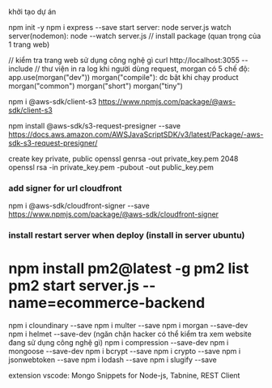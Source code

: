 khởi tạo dự án

npm init -y
npm i express --save
start server: node server.js
watch server(nodemon): node --watch server.js
// install package (quan trọng của 1 trang web)

// kiểm tra trang web sử dụng công nghệ gì
curl http://localhost:3055 --include
// thư viện in ra log khi người dùng request, 
morgan có 5 chế độ: 
app.use(morgan("dev"))
morgan("compile"): dc bật khi chạy product
morgan("common")
morgan("short")
morgan("tiny")

npm i @aws-sdk/client-s3
https://www.npmjs.com/package/@aws-sdk/client-s3

npm install @aws-sdk/s3-request-presigner --save
https://docs.aws.amazon.com/AWSJavaScriptSDK/v3/latest/Package/-aws-sdk-s3-request-presigner/

create key private, public
openssl genrsa -out private_key.pem  2048
openssl rsa -in private_key.pem -pubout -out public_key.pem

### add signer for url cloudfront
npm i @aws-sdk/cloudfront-signer --save
https://www.npmjs.com/package/@aws-sdk/cloudfront-signer
### install restart server when deploy (install in server ubuntu)
npm install pm2@latest -g
pm2 list
pm2 start server.js --name=ecommerce-backend
============
npm i cloundinary --save
npm i multer --save
npm i morgan --save-dev
npm i helmet --save-dev (ngăn chặn hacker có thể kiểm tra xem website đang sử dụng công nghệ gì)
npm i compression --save-dev
npm i mongoose --save-dev 
npm i bcrypt --save
npm i crypto --save
npm i jsonwebtoken --save
npm i lodash --save
npm i slugify --save

extension vscode: Mongo Snippets for Node-js, Tabnine, REST Client